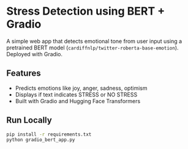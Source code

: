 # Stress Detection using BERT + Gradio

A simple web app that detects emotional tone from user input using a pretrained BERT model (`cardiffnlp/twitter-roberta-base-emotion`). Deployed with Gradio.

## Features
- Predicts emotions like joy, anger, sadness, optimism
- Displays if text indicates STRESS or NO STRESS
- Built with Gradio and Hugging Face Transformers

## Run Locally

```bash
pip install -r requirements.txt
python gradio_bert_app.py
